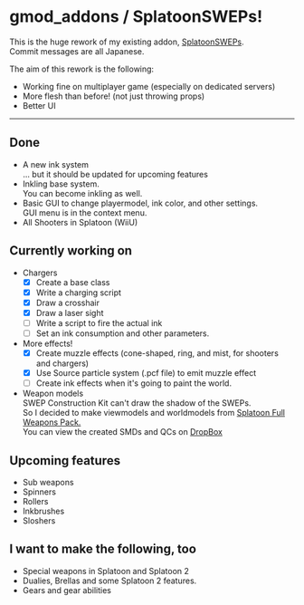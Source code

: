 # gmod_addons / SplatoonSWEPs!
This is the huge rework of my existing addon, [SplatoonSWEPs][1].  
Commit messages are all Japanese.

The aim of this rework is the following:
* Working fine on multiplayer game (especially on dedicated servers)
* More flesh than before! (not just throwing props)
* Better UI

***  
## Done
* A new ink system  
    ... but it should be updated for upcoming features
* Inkling base system.  
    You can become inkling as well.
* Basic GUI to change playermodel, ink color, and other settings.  
    GUI menu is in the context menu.
* All Shooters in Splatoon (WiiU)

## Currently working on
* Chargers
    * [x] Create a base class
    * [x] Write a charging script
    * [x] Draw a crosshair
    * [x] Draw a laser sight
    * [ ] Write a script to fire the actual ink
    * [ ] Set an ink consumption and other parameters.
* More effects!
    * [x] Create muzzle effects (cone-shaped, ring, and mist, for shooters and chargers)
    * [x] Use Source particle system (.pcf file) to emit muzzle effect
    * [ ] Create ink effects when it's going to paint the world.
* Weapon models  
    SWEP Construction Kit can't draw the shadow of the SWEPs.  
    So I decided to make viewmodels and worldmodels from [Splatoon Full Weapons Pack.][2]  
    You can view the created SMDs and QCs on [DropBox][3]

## Upcoming features
* Sub weapons
* Spinners
* Rollers
* Inkbrushes
* Sloshers

## I want to make the following, too
* Special weapons in Splatoon and Splatoon 2
* Dualies, Brellas and some Splatoon 2 features.
* Gears and gear abilities

[1]:https://steamcommunity.com/sharedfiles/filedetails/?id=746789974
[2]:https://steamcommunity.com/workshop/filedetails/?id=688236142
[3]:https://www.dropbox.com/sh/c5srxjs38guatmv/AAAsvB8Y-k4KfyNZ4Y_WFEo9a?dl=0
